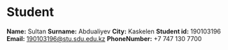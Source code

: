 # Student
**Name:** Sultan
**Surname:** Abdualiyev
**City:** Kaskelen
**Student id:** 190103196
**Email:**  190103196@stu.sdu.edu.kz
**PhoneNumber:** +7 747 130 7700